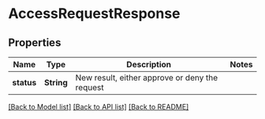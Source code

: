 # AccessRequestResponse

## Properties

Name | Type | Description | Notes
------------ | ------------- | ------------- | -------------
**status** | **String** | New result, either approve or deny the request | 

[[Back to Model list]](./README.md#documentation-for-models) [[Back to API list]](./README.md#documentation-for-api-endpoints) [[Back to README]](./README.md)



